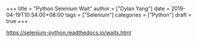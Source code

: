 +++
title = "Python Selenium Wait"
author = ["Dylan Yang"]
date = 2019-04-19T10:34:00+08:00
tags = ["Selenium"]
categories = ["Python"]
draft = true
+++

<https://selenium-python.readthedocs.io/waits.html>
